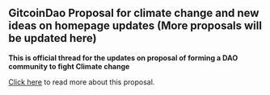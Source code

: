 ## GitcoinDao Proposal for climate change and new ideas on homepage updates (More proposals will be updated here)

<b>This is official thread for the updates on proposal of forming a DAO community to fight Climate change</b>

[Click here](https://gov.gitcoin.co/t/request-for-proposal-gitcoindao-for-climate-change/8166) to read more about this proposal.
